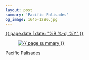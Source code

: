 ```yaml
---
layout: post
summary: 'Pacific Palisades'
og_image: 1645-1280.jpg
---
```


<div class="post">
 <time>
  <a href="/1645">
   {{ page.date | date: "%B %-d, %Y" }}
  </a>
 </time>
 <a href="/1645">
  <figure data-taken="6/4/2022">
   <img alt="{{ page.summary }}" sizes="(min-width: 700px) 50vw, calc(100vw - 2rem)" src="{{ site.assets_url }}/1645-640.jpg" srcset="{{ site.assets_url }}/1645-320.jpg 320w, {{ site.assets_url }}/1645-640.jpg 640w, {{ site.assets_url }}/1645-960.jpg 960w, {{ site.assets_url }}/1645-1280.jpg 1280w"/>
  </figure>
 </a>
 <span>
  Pacific Palisades
 </span>
</div>
